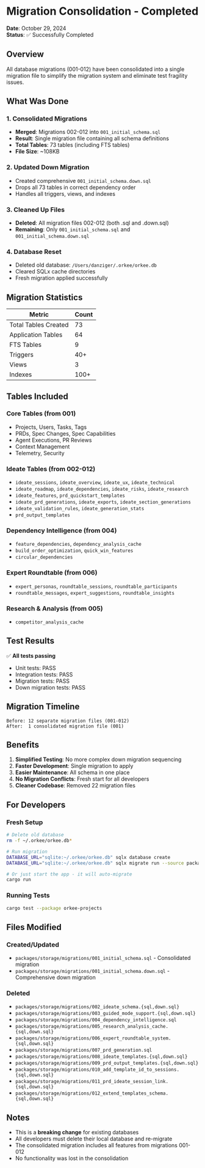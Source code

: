 # Migration Consolidation - Completed

**Date**: October 29, 2024  
**Status**: ✅ Successfully Completed

## Overview

All database migrations (001-012) have been consolidated into a single migration file to simplify the migration system and eliminate test fragility issues.

## What Was Done

### 1. Consolidated Migrations
- **Merged**: Migrations 002-012 into `001_initial_schema.sql`
- **Result**: Single migration file containing all schema definitions
- **Total Tables**: 73 tables (including FTS tables)
- **File Size**: ~108KB

### 2. Updated Down Migration
- Created comprehensive `001_initial_schema.down.sql`
- Drops all 73 tables in correct dependency order
- Handles all triggers, views, and indexes

### 3. Cleaned Up Files
- **Deleted**: All migration files 002-012 (both .sql and .down.sql)
- **Remaining**: Only `001_initial_schema.sql` and `001_initial_schema.down.sql`

### 4. Database Reset
- Deleted old database: `/Users/danziger/.orkee/orkee.db`
- Cleared SQLx cache directories
- Fresh migration applied successfully

## Migration Statistics

| Metric | Count |
|--------|-------|
| Total Tables Created | 73 |
| Application Tables | 64 |
| FTS Tables | 9 |
| Triggers | 40+ |
| Views | 3 |
| Indexes | 100+ |

## Tables Included

### Core Tables (from 001)
- Projects, Users, Tasks, Tags
- PRDs, Spec Changes, Spec Capabilities
- Agent Executions, PR Reviews
- Context Management
- Telemetry, Security

### Ideate Tables (from 002-012)
- `ideate_sessions`, `ideate_overview`, `ideate_ux`, `ideate_technical`
- `ideate_roadmap`, `ideate_dependencies`, `ideate_risks`, `ideate_research`
- `ideate_features`, `prd_quickstart_templates`
- `ideate_prd_generations`, `ideate_exports`, `ideate_section_generations`
- `ideate_validation_rules`, `ideate_generation_stats`
- `prd_output_templates`

### Dependency Intelligence (from 004)
- `feature_dependencies`, `dependency_analysis_cache`
- `build_order_optimization`, `quick_win_features`
- `circular_dependencies`

### Expert Roundtable (from 006)
- `expert_personas`, `roundtable_sessions`, `roundtable_participants`
- `roundtable_messages`, `expert_suggestions`, `roundtable_insights`

### Research & Analysis (from 005)
- `competitor_analysis_cache`

## Test Results

✅ **All tests passing**
- Unit tests: PASS
- Integration tests: PASS
- Migration tests: PASS
- Down migration tests: PASS

## Migration Timeline

```
Before: 12 separate migration files (001-012)
After:  1 consolidated migration file (001)
```

## Benefits

1. **Simplified Testing**: No more complex down migration sequencing
2. **Faster Development**: Single migration to apply
3. **Easier Maintenance**: All schema in one place
4. **No Migration Conflicts**: Fresh start for all developers
5. **Cleaner Codebase**: Removed 22 migration files

## For Developers

### Fresh Setup
```bash
# Delete old database
rm -f ~/.orkee/orkee.db*

# Run migration
DATABASE_URL="sqlite:~/.orkee/orkee.db" sqlx database create
DATABASE_URL="sqlite:~/.orkee/orkee.db" sqlx migrate run --source packages/storage/migrations

# Or just start the app - it will auto-migrate
cargo run
```

### Running Tests
```bash
cargo test --package orkee-projects
```

## Files Modified

### Created/Updated
- `packages/storage/migrations/001_initial_schema.sql` - Consolidated migration
- `packages/storage/migrations/001_initial_schema.down.sql` - Comprehensive down migration

### Deleted
- `packages/storage/migrations/002_ideate_schema.{sql,down.sql}`
- `packages/storage/migrations/003_guided_mode_support.{sql,down.sql}`
- `packages/storage/migrations/004_dependency_intelligence.sql`
- `packages/storage/migrations/005_research_analysis_cache.{sql,down.sql}`
- `packages/storage/migrations/006_expert_roundtable_system.{sql,down.sql}`
- `packages/storage/migrations/007_prd_generation.sql`
- `packages/storage/migrations/008_ideate_templates.{sql,down.sql}`
- `packages/storage/migrations/009_prd_output_templates.{sql,down.sql}`
- `packages/storage/migrations/010_add_template_id_to_sessions.{sql,down.sql}`
- `packages/storage/migrations/011_prd_ideate_session_link.{sql,down.sql}`
- `packages/storage/migrations/012_extend_templates_schema.{sql,down.sql}`

## Notes

- This is a **breaking change** for existing databases
- All developers must delete their local database and re-migrate
- The consolidated migration includes all features from migrations 001-012
- No functionality was lost in the consolidation

